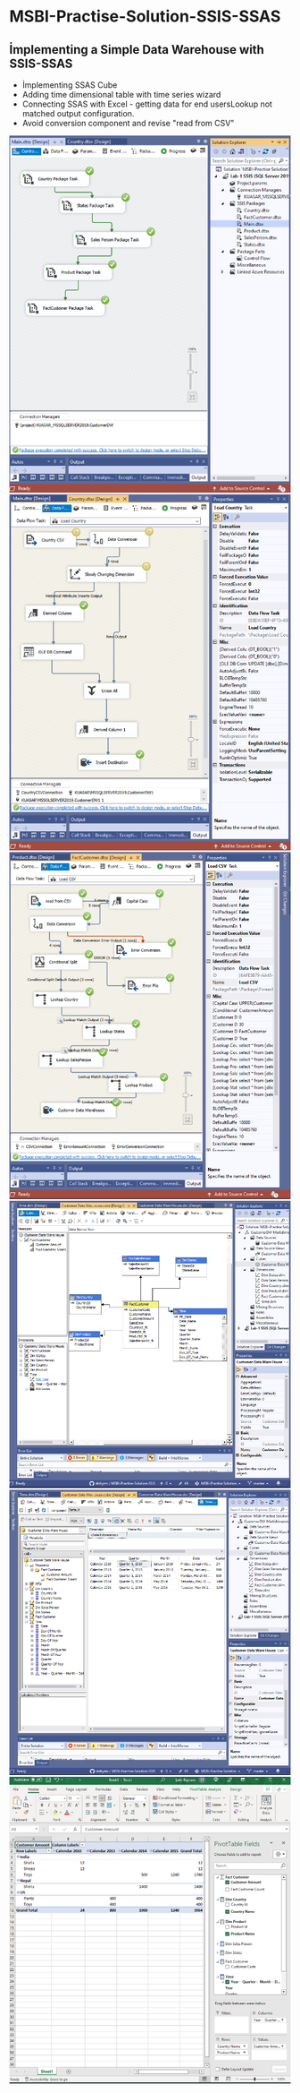 # MSBI-Practise-Solution-SSIS-SSAS
## İmplementing a Simple Data Warehouse with SSIS-SSAS 

- İmplementing SSAS Cube 
- Adding time dimensional table with time series wizard 
- Connecting SSAS with Excel - getting data for end usersLookup not matched output configuration.
- Avoid conversion component and revise "read from CSV"

![Main](https://github.com/skrbyrm/MSBI-Practise-Solution-SSIS/blob/master/Data/img/Main.PNG)
![Country](https://github.com/skrbyrm/MSBI-Practise-Solution-SSIS/blob/master/Data/img/country.PNG)
![Fact](https://github.com/skrbyrm/MSBI-Practise-Solution-SSIS/blob/master/Data/img/Fact.PNG)
![Cube](https://github.com/skrbyrm/MSBI-Practise-Solution-SSIS/blob/master/Data/img/Cube.PNG)
![Browser](https://github.com/skrbyrm/MSBI-Practise-Solution-SSIS/blob/master/Data/img/Browser.PNG)
![Excel](https://github.com/skrbyrm/MSBI-Practise-Solution-SSIS/blob/master/Data/img/ExcelConnection.PNG)
